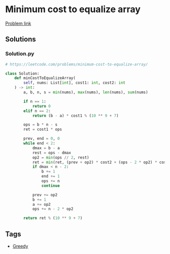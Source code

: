 # Minimum cost to equalize array

[Problem link](https://leetcode.com/problems/minimum-cost-to-equalize-array/)

## Solutions


### Solution.py
```py
# https://leetcode.com/problems/minimum-cost-to-equalize-array/

class Solution:
    def minCostToEqualizeArray(
        self, nums: List[int], cost1: int, cost2: int
    ) -> int:
        a, b, n, s = min(nums), max(nums), len(nums), sum(nums)

        if n == 1:
            return 0
        elif n == 2:
            return (b - a) * cost1 % (10 ** 9 + 7)

        ops = b * n - s
        ret = cost1 * ops

        prev, end = 0, 0
        while end < 2:
            dmax = b - a
            rest = ops - dmax
            op2 = min(ops // 2, rest)
            ret = min(ret, (prev + op2) * cost2 + (ops - 2 * op2) * cost1)
            if dmax < n - 2:
                b += 1
                end += 1
                ops += n
                continue

            prev += op2
            b += 1
            a += op2
            ops += n - 2 * op2

        return ret % (10 ** 9 + 7)
```
## Tags

* [Greedy](/Collections/greedy.md#greedy)
